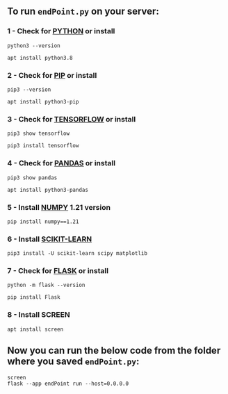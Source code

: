 ## To run `endPoint.py` on your server:

### 1 - Check for <a href="https://www.python.org/">PYTHON</a> or install
  ```
  python3 --version
  ```
  ```
  apt install python3.8
  ```
### 2 - Check for <a href="https://pypi.org/project/pip/">PIP</a> or install
  ```
  pip3 --version
  ```
  ```
  apt install python3-pip
  ```
### 3 - Check for <a href="https://www.tensorflow.org/?hl=en">TENSORFLOW</a> or install
  ```
  pip3 show tensorflow
  ```
  ```
  pip3 install tensorflow
  ```
### 4 - Check for <a href="https://pandas.pydata.org/">PANDAS</a> or install
  ```
  pip3 show pandas
  ```
  ```
  apt install python3-pandas
  ```
### 5 - Install <a href="https://numpy.org/">NUMPY</a> 1.21 version
  ```
  pip install numpy==1.21
  ```
### 6 - Install <a href="https://scikit-learn.org/stable/">SCIKIT-LEARN</a>
  ```
  pip3 install -U scikit-learn scipy matplotlib
  ```
### 7 - Check for <a href="https://flask.palletsprojects.com/en/2.2.x/">FLASK</a> or install
  ```
  python -m flask --version
  ```
  ```
  pip install Flask
  ```
### 8 - Install SCREEN
  ```
  apt install screen
  ```

## Now you can run the below code from the folder where you saved `endPoint.py`:
  ```
  screen
  flask --app endPoint run --host=0.0.0.0
  ```
